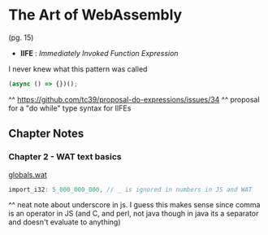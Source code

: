 # The Art of WebAssembly

(pg. 15)
- __IIFE__ : _Immediately Invoked Function Expression_

I never knew what this pattern was called
```javascript
(async () => {})();
```

^^ https://github.com/tc39/proposal-do-expressions/issues/34
^^ proposal for a "do while" type syntax for IIFEs 

## Chapter Notes

### Chapter 2 - WAT text basics

[globals.wat](./2-basics/globals.js)
```js
import_i32: 5_000_000_000, // _ is ignored in numbers in JS and WAT
```
^^ neat note about underscore in js. I guess this makes sense since comma is an operator in JS (and C, and perl, not java though in java its a separator and doesn't evaluate to anything)